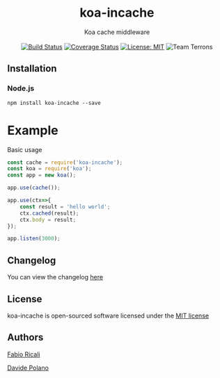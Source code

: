 <div align="center">
<h1>koa-incache</h1>
Koa cache middleware
<br/><br/>
<a href="https://travis-ci.org/fabioricali/koa-incache" target="_blank"><img src="https://travis-ci.org/fabioricali/koa-incache.svg?branch=master" title="Build Status"/></a>
<a href="https://coveralls.io/github/fabioricali/koa-incache?branch=master" target="_blank"><img src="https://coveralls.io/repos/github/fabioricali/koa-incache/badge.svg?branch=master" title="Coverage Status"/></a>
<a href="https://opensource.org/licenses/MIT" target="_blank"><img src="https://img.shields.io/badge/License-MIT-yellow.svg" title="License: MIT"/></a>
<img src="https://img.shields.io/badge/team-terrons-orange.svg" title="Team Terrons"/>
</div>

## Installation

### Node.js
```
npm install koa-incache --save
```

# Example

Basic usage

```javascript
const cache = require('koa-incache');
const koa = require('koa');
const app = new koa();

app.use(cache());

app.use(ctx=>{
    const result = 'hello world';
    ctx.cached(result);
    ctx.body = result;
});

app.listen(3000);
```

## Changelog
You can view the changelog <a target="_blank" href="https://github.com/fabioricali/koa-incache/blob/master/CHANGELOG.md">here</a>

## License
koa-incache is open-sourced software licensed under the <a target="_blank" href="http://opensource.org/licenses/MIT">MIT license</a>

## Authors
<a target="_blank" href="http://rica.li">Fabio Ricali</a>

<a target="_blank" href="https://www.mdslab.org">Davide Polano</a>